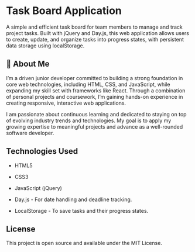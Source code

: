 
# Task Board Application

A simple and efficient task board for team members to manage and track project tasks. Built with jQuery and Day.js, this web application allows users to create, update, and organize tasks into progress states, with persistent data storage using localStorage.


## 🚀 About Me

I’m a driven junior developer committed to building a strong foundation in core web technologies, including HTML, CSS, and JavaScript, while expanding my skill set with frameworks like React. Through a combination of personal projects and coursework, I’m gaining hands-on experience in creating responsive, interactive web applications.

I am passionate about continuous learning and dedicated to staying on top of evolving industry trends and technologies. My goal is to apply my growing expertise to meaningful projects and advance as a well-rounded software developer.


## Technologies Used

- HTML5

- CSS3

- JavaScript (jQuery)

- Day.js - For date handling and deadline tracking.

- LocalStorage - To save tasks and their progress states.



## License


This project is open source and available under the MIT License.
